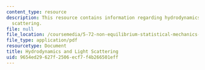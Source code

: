 ```yaml
---
content_type: resource
description: This resource contains information regarding hydrodynamics and light
  scattering.
file: null
file_location: /coursemedia/5-72-non-equilibrium-statistical-mechanics-spring-2012/9654ed29627f2506ecf7f4b266501eff_MIT5_72S12_master3.pdf
file_type: application/pdf
resourcetype: Document
title: Hydrodynamics and Light Scattering
uid: 9654ed29-627f-2506-ecf7-f4b266501eff
---
```

